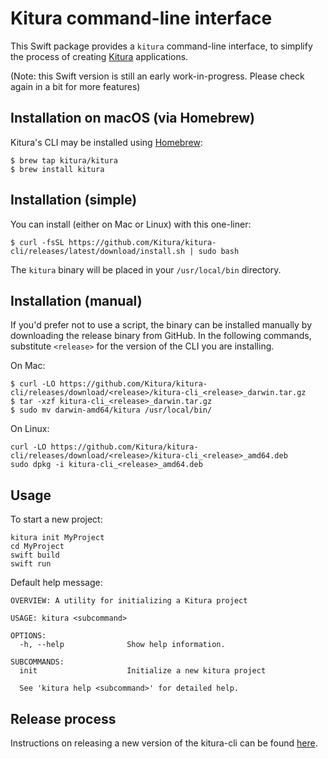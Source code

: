 # Kitura command-line interface

This Swift package provides a `kitura` command-line interface, to simplify the process of creating [Kitura](https://github.com/Kitura/Kitura) applications.

(Note: this Swift version is still an early work-in-progress.  Please check again in a bit for more features)

## Installation on macOS (via Homebrew)

Kitura's CLI may be installed using [Homebrew](https://brew.sh):
```
$ brew tap kitura/kitura
$ brew install kitura
```

## Installation (simple)

You can install (either on Mac or Linux) with this one-liner:
```
$ curl -fsSL https://github.com/Kitura/kitura-cli/releases/latest/download/install.sh | sudo bash
```
The `kitura` binary will be placed in your `/usr/local/bin` directory.

## Installation (manual)

If you'd prefer not to use a script, the binary can be installed manually by downloading the release binary from GitHub. In the following commands, substitute `<release>` for the version of the CLI you are installing.

On Mac:
```
$ curl -LO https://github.com/Kitura/kitura-cli/releases/download/<release>/kitura-cli_<release>_darwin.tar.gz
$ tar -xzf kitura-cli_<release>_darwin.tar.gz
$ sudo mv darwin-amd64/kitura /usr/local/bin/
```

On Linux:
```
curl -LO https://github.com/Kitura/kitura-cli/releases/download/<release>/kitura-cli_<release>_amd64.deb
sudo dpkg -i kitura-cli_<release>_amd64.deb
```

## Usage

To start a new project:

```
kitura init MyProject
cd MyProject
swift build
swift run
```


Default help message:

```
OVERVIEW: A utility for initializing a Kitura project

USAGE: kitura <subcommand>

OPTIONS:
  -h, --help              Show help information.

SUBCOMMANDS:
  init                    Initialize a new kitura project

  See 'kitura help <subcommand>' for detailed help.
```

## Release process
Instructions on releasing a new version of the kitura-cli can be found [here](Release-Process.md).

